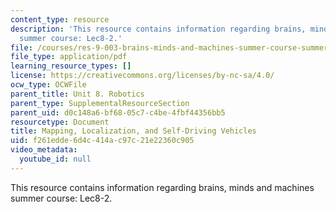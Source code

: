 ```yaml
---
content_type: resource
description: 'This resource contains information regarding brains, minds and machines
  summer course: Lec8-2.'
file: /courses/res-9-003-brains-minds-and-machines-summer-course-summer-2015/f261edde6d4c414ac97c21e22360c905_MITRES_9_003SUM15_Lec8-2.pdf
file_type: application/pdf
learning_resource_types: []
license: https://creativecommons.org/licenses/by-nc-sa/4.0/
ocw_type: OCWFile
parent_title: Unit 8. Robotics
parent_type: SupplementalResourceSection
parent_uid: d0c148a6-bf68-05c7-c4be-4fbf44356bb5
resourcetype: Document
title: Mapping, Localization, and Self-Driving Vehicles
uid: f261edde-6d4c-414a-c97c-21e22360c905
video_metadata:
  youtube_id: null
---
```

This resource contains information regarding brains, minds and machines summer course: Lec8-2.